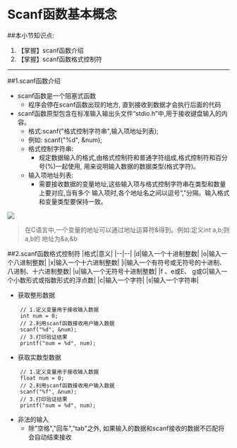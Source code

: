 # Scanf函数基本概念
##本小节知识点:
1. 【掌握】scanf函数介绍
2. 【掌握】scanf函数格式控制符

---

##1.scanf函数介绍
- scanf函数是一个阻塞式函数
    + 程序会停在scanf函数出现的地方, 直到接收到数据才会执行后面的代码
- scanf函数原型包含在标准输入输出头文件“stdio.h”中,用于接收键盘输入的内容。
    + 格式:scanf("格式控制字符串",输入项地址列表);
    + 例如: scanf("%d", &num);
    + 格式控制字符串:
        * 规定数据输入的格式,由格式控制符和普通字符组成,格式控制符和百分号(%)一起使用,
用来说明输入数据的数据类型(格式字符)。
    + 输入项地址列表:
        * 需要接收数据的变量地址,这些输入项与格式控制字符串在类型和数量上要对应,当有多个 输入项时,各个地址名之间以逗号“,”分隔。输入格式和变量类型要保持一致。

![](http://7xj0kx.com1.z0.glb.clouddn.com/scanf.png)

> 在C语言中,一个变量的地址可以通过地址运算符&得到。例如:定义int a,b;则a,b的 地址为&a,&b

##2.scanf函数格式控制符
|格式|意义|
|--|--|
|d|输入一个十进制整数|
|o|输入一个八进制整数|
|x|输入一个十六进制整数|
|i|输入一个有符号或无符号的十进制、八进制、十六进制整数|
|u|输入一个无符号十进制整数|
|f 、e或E、 g或G|输入一个小数形式或指数形式的浮点数|
|c|输入一个字符|
|s|输入一个字符串|


- 获取整形数据

```
    // 1.定义变量用于接收输入数据
    int num = 0;
    // 2.利用scanf函数接收用户输入数据
    scanf("%d", &num);
    // 3.打印验证结果
    printf("num = %d", num);
```
- 获取实数型数据

```
    // 1.定义变量用于接收输入数据
    float num = 0;
    // 2.利用scanf函数接收用户输入数据
    scanf("%f", &num);
    // 3.打印验证结果
    printf("num = %d", num);
```

- 非法的输入
    + 除"空格","回车","tab"之外, 如果输入的数据和scanf接收的数据不匹配将会自动结束接收
